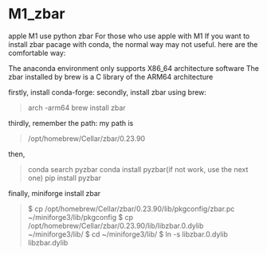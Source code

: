 # M1_zbar
apple M1 use python zbar
For those who use apple with M1
If you want to install zbar pacage with conda, the normal way may not useful.
here are the comfortable way:

The anaconda environment only supports X86_64 architecture software
The zbar installed by brew is a C library of the ARM64 architecture

firstly, install conda-forge: 
secondly, install zbar using brew:
> arch -arm64 brew install zbar

thirdly, remember the path: my path is 
> /opt/homebrew/Cellar/zbar/0.23.90

then,
> conda search pyzbar 
> conda install pyzbar(if not work, use the next one)
> pip install pyzbar

finally, miniforge install zbar
> $ cp /opt/homebrew/Cellar/zbar/0.23.90/lib/pkgconfig/zbar.pc ~/miniforge3/lib/pkgconfig
> $ cp /opt/homebrew/Cellar/zbar/0.23.90/lib/libzbar.0.dylib ~/miniforge3/lib/
> $ cd ~/miniforge3/lib/
> $ ln -s libzbar.0.dylib libzbar.dylib
